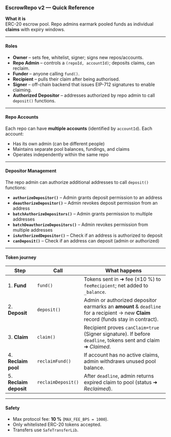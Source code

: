 ### EscrowRepo v2 — Quick Reference

**What it is**  
ERC-20 escrow pool. Repo admins earmark pooled funds as individual **claims** with expiry windows.

---

#### Roles

- **Owner** – sets fee, whitelist, signer; signs new repos/accounts.
- **Repo Admin** – controls a `(repoId, accountId)`; deposits claims, can reclaim.
- **Funder** – anyone calling `fund()`.
- **Recipient** – pulls their claim after being authorised.
- **Signer** – off-chain backend that issues EIP-712 signatures to enable claiming.
- **Authorized Depositor** – addresses authorized by repo admin to call `deposit()` functions.

---

#### Repo Accounts

Each repo can have **multiple accounts** (identified by `accountId`). Each account:

- Has its own admin (can be different people)
- Maintains separate pool balances, fundings, and claims
- Operates independently within the same repo

---

#### Depositor Management

The repo admin can authorize additional addresses to call `deposit()` functions:

- **`authorizeDepositor()`** – Admin grants deposit permission to an address
- **`deauthorizeDepositor()`** – Admin revokes deposit permission from an address
- **`batchAuthorizeDepositors()`** – Admin grants permission to multiple addresses
- **`batchDeauthorizeDepositors()`** – Admin revokes permission from multiple addresses
- **`isAuthorizedDepositor()`** – Check if an address is authorized to deposit
- **`canDeposit()`** – Check if an address can deposit (admin or authorized)

---

#### Token journey

| Step                   | Call               | What happens                                                                                                                       |
| ---------------------- | ------------------ | ---------------------------------------------------------------------------------------------------------------------------------- |
| 1. **Fund**            | `fund()`           | Tokens sent in ➜ fee (≤10 %) to `feeRecipient`; net added to `_balance`.                                                           |
| 2. **Deposit**         | `deposit()`        | Admin or authorized depositor earmarks an **amount** & `deadline` for a recipient → new **Claim** record (funds stay in contract). |
| 3. **Claim**           | `claim()`          | Recipient proves `canClaim=true` (Signer signature). If before `deadline`, tokens sent and claim ➜ _Claimed_.                      |
| 4. **Reclaim pool**    | `reclaimFund()`    | If account has no active claims, admin withdraws unused pool balance.                                                              |
| 5. **Reclaim deposit** | `reclaimDeposit()` | After `deadline`, admin returns expired claim to pool (status ➜ _Reclaimed_).                                                      |

---

#### Safety

- Max protocol fee: **10 %** (`MAX_FEE_BPS = 1000`).
- Only whitelisted ERC-20 tokens accepted.
- Transfers use `SafeTransferLib`.
